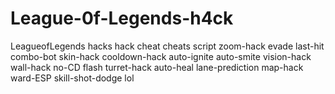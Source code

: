 # League-0f-Legends-h4ck
LeagueofLegends hacks hack cheat cheats script zoom-hack evade last-hit combo-bot skin-hack cooldown-hack auto-ignite auto-smite vision-hack wall-hack no-CD flash turret-hack auto-heal lane-prediction map-hack ward-ESP skill-shot-dodge lol
